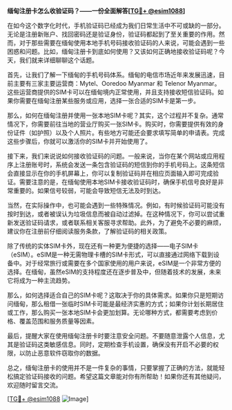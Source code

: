 **缅甸注册卡怎么收验证码？——一份全面解答[[TG💪+ @esim1088](https://t.me/s/esim1088)]**

在如今这个数字化时代，手机验证码已经成为我们日常生活中不可或缺的一部分。无论是注册新账户、找回密码还是验证身份，验证码都起到了至关重要的作用。然而，对于那些需要在缅甸使用本地手机号码接收验证码的人来说，可能会遇到一些困惑和问题。比如，缅甸注册卡到底如何使用？又该如何正确地接收验证码呢？今天，我们就来详细聊聊这个话题。

首先，让我们了解一下缅甸的手机号码体系。缅甸的电信市场近年来发展迅速，目前主要有三家主要运营商：Mytel、Ooredoo Myanmar 和 Telenor Myanmar。这些运营商提供的SIM卡可以在缅甸境内正常使用，并且支持接收短信验证码。如果你需要在缅甸注册某些服务或应用，选择一张合适的SIM卡是第一步。

那么，如何在缅甸注册并使用一张本地SIM卡呢？其实，这个过程并不复杂。通常情况下，你需要前往当地的营业厅购买一张SIM卡。购买时，你需要提供有效的身份证件（如护照）以及个人照片。有些地方可能还会要求填写简单的申请表。完成这些步骤后，你就可以激活你的SIM卡并开始使用了。

接下来，我们来说说如何接收验证码的问题。一般来说，当你在某个网站或应用程序上注册账号时，系统会发送一条包含验证码的短信到你的手机号码上。这条短信会直接显示在你的手机屏幕上，你可以复制验证码并在相应页面输入即可完成验证。需要注意的是，在缅甸使用本地SIM卡接收验证码时，确保手机信号良好是非常重要的。如果信号较弱，可能会导致短信无法及时到达。

当然，在实际操作中，也可能会遇到一些特殊情况。例如，有时候验证码可能没有按时到达，或者被误认为垃圾信息而被自动过滤掉。在这种情况下，你可以尝试重新发送验证码请求，或者联系相关客服寻求帮助。此外，为了避免不必要的麻烦，建议你在注册前仔细阅读服务条款，了解验证码的相关政策。

除了传统的实体SIM卡外，现在还有一种更为便捷的选择——电子SIM卡（eSIM）。eSIM是一种无需物理卡槽的SIM卡形式，可以直接通过网络下载到设备中。对于经常旅行或需要在多个国家使用的用户来说，eSIM是一个非常方便的选择。在缅甸，虽然eSIM的支持程度还在逐步普及中，但随着技术的发展，未来它将成为一种主流趋势。

那么，如何选择适合自己的SIM卡呢？这取决于你的具体需求。如果你只是短期访问缅甸，那么租借一张临时SIM卡可能是最经济实惠的方式；如果你计划长期居住或工作，那么购买一张本地SIM卡会更加划算。无论哪种方式，都需要考虑到价格、覆盖范围和服务质量等因素。

最后，提醒大家在使用缅甸注册卡时要注意安全问题。不要随意泄露个人信息，尤其是验证码这类敏感信息。同时，定期检查手机设置，确保没有开启不必要的权限，以防止恶意软件窃取你的数据。

总之，缅甸注册卡的使用并不是一件复杂的事情，只要掌握了正确的方法，就能轻松搞定验证码接收的问题。希望这篇文章能对你有所帮助！如果你还有其他疑问，欢迎随时留言交流。

[[TG💪+ @esim1088](https://t.me/s/esim1088) ![Image](https://i.postimg.cc/4NQfJmqS/Snipaste-2025-05-13-00-14-12.png)]